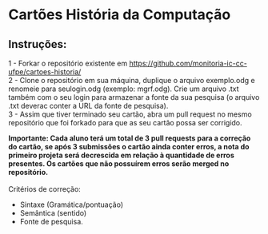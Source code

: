 # Cartões História da Computação

<h2>Instruções:</h2>

1 - Forkar o repositório existente em https://github.com/monitoria-ic-cc-ufpe/cartoes-historia/<br>
2 - Clone o repositório em sua máquina, duplique o arquivo exemplo.odg e renomeie para seulogin.odg (exemplo: mgrf.odg). Crie um arquivo .txt também com o seu login para armazenar a fonte da sua pesquisa (o arquivo .txt deverac conter a URL da fonte de pesquisa).<br>
3 - Assim que tiver terminado seu cartão, abra um pull request no mesmo repositório que foi forkado para que as seu cartão possa ser corrigido.<br>

<b>Importante: Cada aluno terá um total de 3 pull requests para a correção do cartão, se após 3 submissões o cartão ainda conter erros, a nota do primeiro projeta será decrescida em relação à quantidade de erros presentes. Os cartões que não possuírem erros serão merged no repositório.</b><br> <br>Critérios de correção:<br>
- Sintaxe (Gramática/pontuação)<br>
- Semântica (sentido)<br>
- Fonte de pesquisa.<br>
